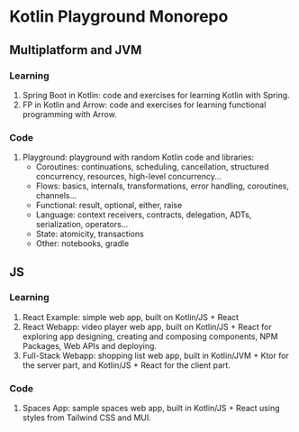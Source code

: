 # Kotlin Playground Monorepo

## Multiplatform and JVM
### Learning
1. Spring Boot in Kotlin: code and exercises for learning Kotlin with Spring.
2. FP in Kotlin and Arrow: code and exercises for learning functional programming with Arrow.

### Code
1. Playground: playground with random Kotlin code and libraries:
   - Coroutines: continuations, scheduling, cancellation, structured concurrency, resources, high-level concurrency...
   - Flows: basics, internals, transformations, error handling, coroutines, channels...
   - Functional: result, optional, either, raise
   - Language: context receivers, contracts, delegation, ADTs, serialization, operators...
   - State: atomicity, transactions
   - Other: notebooks, gradle
     
## JS
### Learning
1. React Example: simple web app, built on Kotlin/JS + React
2. React Webapp: video player web app, built on Kotlin/JS + React for exploring app designing, creating and composing components, NPM Packages, Web APIs and deploying.
3. Full-Stack Webapp: shopping list web app, built in Kotlin/JVM + Ktor for the server part, and Kotlin/JS + React for the client part.

### Code
1. Spaces App: sample spaces web app, built in Kotlin/JS + React using styles from Tailwind CSS and MUI.
